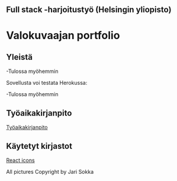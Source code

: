 ## Full stack -harjoitustyö (Helsingin yliopisto)
# Valokuvaajan portfolio 

## Yleistä

-Tulossa myöhemmin

Sovellusta voi testata Herokussa:

-Tulossa myöhemmin

## Työaikakirjanpito

[Työaikakirjanpito](./tuntikirjanpito.md)


## Käytetyt kirjastot

[React icons](https://react-icons.github.io/react-icons/) 

All pictures Copyright by Jari Sokka 

